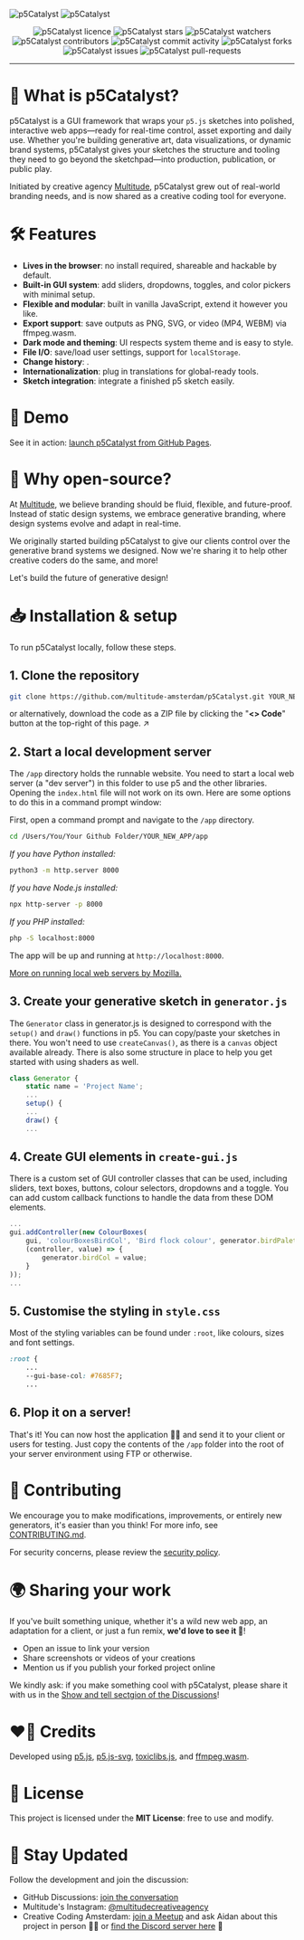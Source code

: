 ![p5Catalyst](./app/assets/p5catalyst-logo-darkmode.svg#gh-dark-mode-only)
![p5Catalyst](./app/assets/p5catalyst-logo-lightmode.svg#gh-light-mode-only)

<p align="center">
	<img alt="p5Catalyst licence" src="https://img.shields.io/github/license/multitude-amsterdam/p5Catalyst?style=flat-square">
	<img alt="p5Catalyst stars" src="https://img.shields.io/github/stars/multitude-amsterdam/p5Catalyst?style=flat-square&color=7685F7">
	<img alt="p5Catalyst watchers" src="https://img.shields.io/github/watchers/multitude-amsterdam/p5Catalyst?style=flat-square&color=7685F7">
	<img alt="p5Catalyst contributors" src="https://img.shields.io/github/contributors/multitude-amsterdam/p5Catalyst?style=flat-square&color=7685F7">
	<img alt="p5Catalyst commit activity" src="https://img.shields.io/github/commit-activity/y/multitude-amsterdam/p5Catalyst?style=flat-square&color=7685F7">
	<img alt="p5Catalyst forks" src="https://img.shields.io/github/forks/multitude-amsterdam/p5Catalyst?style=flat-square&color=7685F7">
	<img alt="p5Catalyst issues" src="https://img.shields.io/github/issues/multitude-amsterdam/p5Catalyst?style=flat-square&color=7685F7">
	<img alt="p5Catalyst pull-requests" src="https://img.shields.io/github/issues-pr/multitude-amsterdam/p5Catalyst?style=flat-square&color=7685F7">
</p>

<hr>


# 🧪 What is p5Catalyst?

p5Catalyst is a GUI framework that wraps your `p5.js` sketches into polished, interactive web apps—ready for real-time control, asset exporting and daily use. Whether you're building generative art, data visualizations, or dynamic brand systems, p5Catalyst gives your sketches the structure and tooling they need to go beyond the sketchpad—into production, publication, or public play.

Initiated by creative agency [Multitude](https://multitude.nl/), p5Catalyst grew out of real-world branding needs, and is now shared as a creative coding tool for everyone.


# 🛠️ Features

- **Lives in the browser**: no install required, shareable and hackable by default.
- **Built-in GUI system**: add sliders, dropdowns, toggles, and color pickers with minimal setup.
- **Flexible and modular**: built in vanilla JavaScript, extend it however you like.
- **Export support**: save outputs as PNG, SVG, or video (MP4, WEBM) via ffmpeg.wasm.
- **Dark mode and theming**: UI respects system theme and is easy to style.
- **File I/O**: save/load user settings, support for `localStorage`.
- **Change history**: .
- **Internationalization**: plug in translations for global-ready tools.
- **Sketch integration**: integrate a finished p5 sketch easily.


# 👀 Demo

See it in action: [launch p5Catalyst from GitHub Pages](https://multitude-amsterdam.github.io/p5Catalyst/app/).


# 🔁 Why open-source?

At [Multitude](https://multitude.nl/), we believe branding should be fluid, flexible, and future-proof. Instead of static design systems, we embrace generative branding, where design systems evolve and adapt in real-time. 

We originally started building p5Catalyst to give our clients control over the generative brand systems we designed. Now we're sharing it to help other creative coders do the same, and more!

Let's build the future of generative design!


# 📥 Installation & setup

To run p5Catalyst locally, follow these steps. 

## 1. Clone the repository

```sh
git clone https://github.com/multitude-amsterdam/p5Catalyst.git YOUR_NEW_APP
```
or alternatively, download the code as a ZIP file by clicking the "**<> Code**" button at the top-right of this page. ↗️

## 2. Start a local development server

The `/app` directory holds the runnable website. You need to start a local web server (a "dev server") in this folder to use p5 and the other libraries. Opening the `index.html` file will not work on its own. Here are some options to do this in a command prompt window:

First, open a command prompt and navigate to the `/app` directory.
```sh
cd /Users/You/Your Github Folder/YOUR_NEW_APP/app
```

*If you have Python installed:*
```sh
python3 -m http.server 8000
```
*If you have Node.js installed:*
```sh
npx http-server -p 8000
```
*If you PHP installed:*
```sh
php -S localhost:8000
```
The app will be up and running at `http://localhost:8000`.

[More on running local web servers by Mozilla.](https://developer.mozilla.org/en-US/docs/Learn_web_development/Howto/Tools_and_setup/set_up_a_local_testing_server)

## 3. Create your generative sketch in `generator.js`
The `Generator` class in generator.js is designed to correspond with the `setup()` and `draw()` functions in p5. You can copy/paste your sketches in there. You won't need to use `createCanvas()`, as there is a `canvas` object available already. There is also some structure in place to help you get started with using shaders as well.
```javascript
class Generator {
	static name = 'Project Name';
	...
	setup() {
	...
	draw() {
	...
```

## 4. Create GUI elements in `create-gui.js`
There is a custom set of GUI controller classes that can be used, including sliders, text boxes, buttons, colour selectors, dropdowns and a toggle. You can add custom callback functions to handle the data from these DOM elements.
```javascript
...
gui.addController(new ColourBoxes(
	gui, 'colourBoxesBirdCol', 'Bird flock colour', generator.birdPalette, 0,
	(controller, value) => {
		generator.birdCol = value;
	}
));
...
```

## 5. Customise the styling in `style.css`
Most of the styling variables can be found under `:root`, like colours, sizes and font settings.
```css
:root {
	...
	--gui-base-col: #7685F7;
	...
```

## 6. Plop it on a server!

That's it! You can now host the application 😶‍🌫️ and send it to your client or users for testing. Just copy the contents of the `/app` folder into the root of your server environment using FTP or otherwise.


# 🤝 Contributing

We encourage you to make modifications, improvements, or entirely new generators, it's easier than you think! For more info, see [CONTRIBUTING.md](./CONTRIBUTING.md).

For security concerns, please review the [security policy](./SECURITY.md).


# 🌍 Sharing your work

If you've built something unique, whether it's a wild new web app, an adaptation for a client, or just a fun remix, **we'd love to see it 👀**!

- Open an issue to link your version
- Share screenshots or videos of your creations
- Mention us if you publish your forked project online

We kindly ask: if you make something cool with p5Catalyst, please share it with us in the [Show and tell sectgion of the Discussions](https://github.com/multitude-amsterdam/p5Catalyst/discussions/categories/show-and-tell)!


# ❤️‍🔥 Credits

Developed using [p5.js](https://p5js.org/), [p5.js-svg](https://github.com/zenozeng/p5.js-svg), [toxiclibs.js](https://github.com/hapticdata/toxiclibsjs), and [ffmpeg.wasm](https://github.com/ffmpegwasm/ffmpeg.wasm).


# 🧾 License

This project is licensed under the **MIT License**: free to use and modify.


# 📢 Stay Updated

Follow the development and join the discussion:
- GitHub Discussions: [join the conversation](https://github.com/multitude-amsterdam/p5Catalyst/discussions)
- Multitude's Instagram: [@multitudecreativeagency](https://www.instagram.com/multitudecreativeagency/)
- Creative Coding Amsterdam: [join a Meetup](https://www.meetup.com/nl-NL/creative-coding-amsterdam/) and ask Aidan about this project in person 🤔🤔 or [find the Discord server here](https://cca.codes/) 👋
